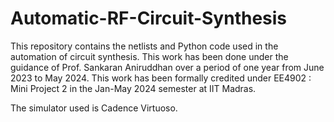 # Automatic-RF-Circuit-Synthesis

This repository contains the netlists and Python code used in the automation of circuit synthesis. This work has been done under the guidance of Prof. Sankaran Aniruddhan over a period of one year from June 2023 to May 2024. This work has been formally credited under EE4902 : Mini Project 2 in the Jan-May 2024 semester at IIT Madras.

The simulator used is Cadence Virtuoso. 
